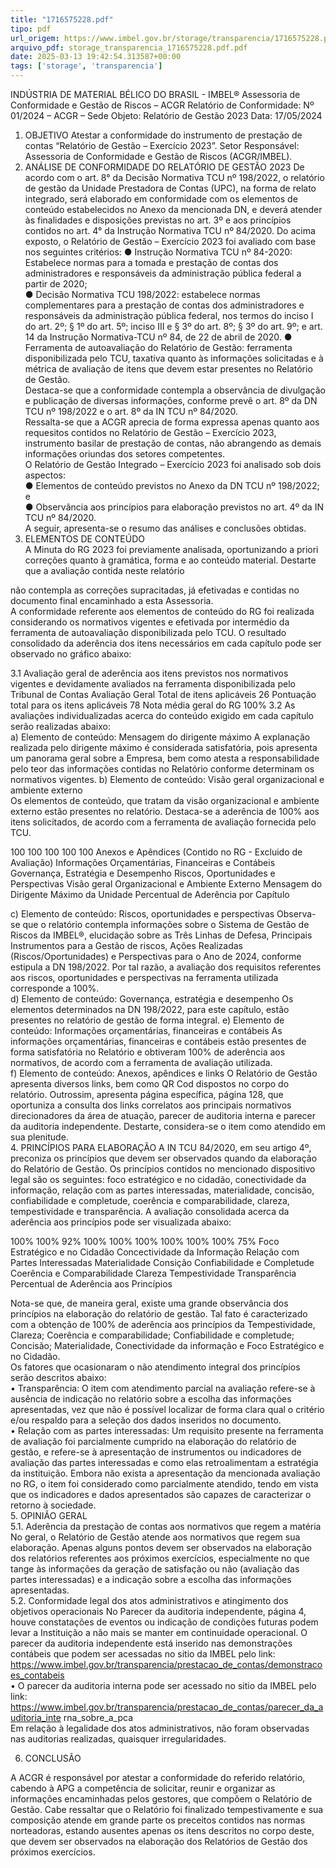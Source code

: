 ```yaml
---
title: "1716575228.pdf"
tipo: pdf
url_origem: https://www.imbel.gov.br/storage/transparencia/1716575228.pdf
arquivo_pdf: storage_transparencia_1716575228.pdf.pdf
date: 2025-03-13 19:42:54.313587+00:00
tags: ['storage', 'transparencia']
---
```


 
INDÚSTRIA DE MATERIAL BÉLICO DO BRASIL - IMBEL®
Assessoria de Conformidade e Gestão de Riscos – ACGR 
Relatório de Conformidade: Nº 01/2024 – ACGR – Sede 
Objeto: Relatório de Gestão 2023 
Data: 17/05/2024
1. OBJETIVO 
Atestar a conformidade do instrumento de prestação de contas “Relatório de Gestão – 
Exercício 2023”. 
Setor Responsável: Assessoria de Conformidade e Gestão de Riscos (ACGR/IMBEL). 
2. ANÁLISE DE CONFORMIDADE DO RELATÓRIO DE GESTÃO 2023 
De acordo com o art. 8° da Decisão Normativa TCU nº 198/2022, o relatório de gestão da 
Unidade Prestadora de Contas (UPC), na forma de relato integrado, será elaborado em 
conformidade com os elementos de conteúdo estabelecidos no Anexo da mencionada DN, e 
deverá atender às finalidades e disposições previstas no art. 3º e aos princípios contidos no 
art. 4° da Instrução Normativa TCU nº 84/2020. 
Do acima exposto, o Relatório de Gestão – Exercício 2023 foi avaliado com base nos 
seguintes critérios: 
● Instrução Normativa TCU nº 84-2020: Estabelece normas para a tomada e prestação 
de contas dos administradores e responsáveis da administração pública federal a partir de 
2020;  
● Decisão Normativa TCU 198/2022: estabelece normas complementares para a 
prestação de contas dos administradores e responsáveis da administração pública federal, nos 
termos do inciso I do art. 2º; § 1º do art. 5º; inciso III e § 3º do art. 8º; § 3º do art. 9º; e art. 14 
da Instrução Normativa-TCU nº 84, de 22 de abril de 2020. 
● Ferramenta de autoavaliação do Relatório de Gestão: ferramenta disponibilizada 
pelo TCU, taxativa quanto às informações solicitadas e à métrica de avaliação de itens que 
devem estar presentes no Relatório de Gestão.  
Destaca-se que a conformidade contempla a observância de divulgação e publicação de 
diversas informações, conforme prevê o art. 8º da DN TCU nº 198/2022 e o art. 8º da IN TCU 
nº 84/2020.  
Ressalta-se que a ACGR aprecia de forma expressa apenas quanto aos requesitos contidos 
no Relatório de Gestão – Exercício 2023, instrumento basilar de prestação de contas, não 
abrangendo as demais informações oriundas dos setores competentes.  
O Relatório de Gestão Integrado – Exercício 2023 foi analisado sob dois aspectos:  
● Elementos de conteúdo previstos no Anexo da DN TCU nº 198/2022; e  
● Observância aos princípios para elaboração previstos no art. 4º da IN TCU nº 
84/2020.  
A seguir, apresenta-se o resumo das análises e conclusões obtidas. 
3. ELEMENTOS DE CONTEÚDO  
A Minuta do RG 2023 foi previamente analisada, oportunizando a priori correções quanto 
à gramática, forma e ao conteúdo material. Destarte que a avaliação contida neste relatório 

não contempla as correções supracitadas, já efetivadas e contidas no documento final 
encaminhado a esta Assessoria.  
A conformidade referente aos elementos de conteúdo do RG foi realizada considerando os 
normativos vigentes e efetivada por intermédio da ferramenta de autoavaliação 
disponibilizada pelo TCU. O resultado consolidado da aderência dos itens necessários em cada 
capítulo pode ser observado no gráfico abaixo: 
 
3.1 Avaliação geral de aderência aos itens previstos nos normativos vigentes e 
devidamente avaliados na ferramenta disponibilizada pelo Tribunal de Contas 
Avaliação Geral
Total de itens aplicáveis
26
Pontuação total para os itens aplicáveis
78
Nota média geral do RG
100%
3.2 As avaliações individualizadas acerca do conteúdo exigido em cada capítulo serão 
realizadas abaixo:  
a) Elemento de conteúdo: Mensagem do dirigente máximo 
A explanação realizada pelo dirigente máximo é considerada satisfatória, pois 
apresenta um panorama geral sobre a Empresa, bem como atesta a responsabilidade 
pelo teor das informações contidas no Relatório conforme determinam os normativos 
vigentes. 
b) Elemento de conteúdo: Visão geral organizacional e ambiente externo  
Os elementos de conteúdo, que tratam da visão organizacional e ambiente 
externo estão presentes no relatório. Destaca-se a aderência de 100% aos itens 
solicitados, de acordo com a ferramenta de avaliação fornecida pelo TCU. 
 
100
100
100
100
100
Anexos e Apêndices (Contido no RG - Excluido de 
Avaliação)
Informações Orçamentárias, Financeiras e 
Contábeis
Governança, Estratégia e Desempenho
Riscos, Oportunidades e Perspectivas
Visão geral Organizacional e Ambiente Externo
Mensagem do Dirigente Máximo da Unidade 
Percentual de Aderência por Capítulo

c) Elemento de conteúdo: Riscos, oportunidades e perspectivas 
Observa-se que o relatório contempla informações sobre o Sistema de Gestão de 
Riscos da IMBEL®, elucidação sobre as Três Linhas de Defesa, Principais Instrumentos 
para a Gestão de riscos, Ações Realizadas (Riscos/Oportunidades) e Perspectivas para 
o Ano de 2024, conforme estipula a DN 198/2022. Por tal razão, a avaliação dos 
requisitos referentes aos riscos, oportunidades e perspectivas na ferramenta utilizada 
corresponde a 100%.  
d) Elemento de conteúdo: Governança, estratégia e desempenho 
Os elementos determinados na DN 198/2022, para este capítulo, estão presentes 
no relatório de gestão de forma integral. 
e) Elemento de conteúdo: Informações orçamentárias, financeiras e contábeis 
As informações orçamentárias, financeiras e contábeis estão presentes de forma 
satisfatória no Relatório e obtiveram 100% de aderência aos normativos, de acordo 
com a ferramenta de avaliação utilizada.  
f) Elemento de conteúdo: Anexos, apêndices e links 
O Relatório de Gestão apresenta diversos links, bem como QR Cod dispostos no 
corpo do relatório. Outrossim, apresenta página específica, página 128, que oportuniza 
a consulta dos links correlatos aos principais normativos direcionadores da área de 
atuação, parecer de auditoria interna e parecer da auditoria independente. Destarte, 
considera-se o item como atendido em sua plenitude.  
4. PRINCÍPIOS PARA ELABORAÇÃO 
A IN TCU 84/2020, em seu artigo 4º, preconiza os princípios que devem ser observados 
quando da elaboração do Relatório de Gestão. Os princípios contidos no mencionado 
dispositivo legal são os seguintes: foco estratégico e no cidadão, conectividade da informação, 
relação com as partes interessadas, materialidade, concisão, confiabilidade e completude, 
coerência e comparabilidade, clareza, tempestividade e transparência. 
A avaliação consolidada acerca da aderência aos princípios pode ser visualizada abaixo:  
 
100%
100%
92%
100%
100%
100%
100%
100%
100%
75%
Foco Estratégico e no Cidadão
Concectividade da Informação
Relação com Partes Interessadas
Materialidade
Consição
Confiabilidade e Completude
Coerência e Comparabilidade
Clareza
Tempestividade
Transparência
Percentual de Aderência aos Princípios

Nota-se que, de maneira geral, existe uma grande observância dos princípios na 
elaboração do relatório de gestão. Tal fato é caracterizado com a obtenção de 100% de 
aderência aos princípios da Tempestividade, Clareza; Coerência e comparabilidade; 
Confiabilidade e completude; Concisão; Materialidade, Conectividade da informação e Foco 
Estratégico e no Cidadão.  
Os fatores que ocasionaram o não atendimento integral dos princípios serão descritos 
abaixo:  
• Transparência: O item com atendimento parcial na avaliação refere-se à ausência de 
indicação no relatório sobre a escolha das informações apresentadas, vez que não é 
possível localizar de forma clara qual o critério e/ou respaldo para a seleção dos dados 
inseridos no documento.  
• Relação com as partes interessadas: Um requisito presente na ferramenta de avaliação 
foi parcialmente cumprido na elaboração do relatório de gestão, e refere-se à 
apresentação de instrumentos ou indicadores de avaliação das partes interessadas e como 
elas retroalimentam a estratégia da instituição. Embora não exista a apresentação da 
mencionada avaliação no RG, o item foi considerado como parcialmente atendido, tendo 
em vista que os indicadores e dados apresentados são capazes de caracterizar o retorno à 
sociedade.  
5. OPINIÃO GERAL  
5.1. 
Aderência da prestação de contas aos normativos que regem a matéria  
No geral, o Relatório de Gestão atende aos normativos que regem sua elaboração. 
Apenas alguns pontos devem ser observados na elaboração dos relatórios referentes aos 
próximos exercícios, especialmente no que tange às informações da geração de satisfação 
ou não (avaliação das partes interessadas) e a indicação sobre a escolha das informações 
apresentadas.  
5.2. 
Conformidade legal dos atos administrativos e atingimento dos objetivos 
operacionais 
No Parecer da auditoria independente, página 4, houve constatações de eventos ou 
indicação de condições futuras podem levar a Instituição a não mais se manter em 
continuidade operacional. O parecer da auditoria independente está inserido nas 
demonstrações contábeis que podem ser acessadas no sitio da IMBEL pelo link: 
https://www.imbel.gov.br/transparencia/prestacao_de_contas/demonstracoes_contabeis  
 • O parecer da auditoria interna pode ser acessado no sitio da IMBEL pelo link: 
https://www.imbel.gov.br/transparencia/prestacao_de_contas/parecer_da_auditoria_inte
rna_sobre_a_pca  
Em relação à legalidade dos atos administrativos, não foram observadas nas auditorias 
realizadas, quaisquer irregularidades. 
 

6. CONCLUSÃO 
  
A ACGR é responsável por atestar a conformidade do referido relatório, cabendo à APG 
a competência de solicitar, reunir e organizar as informações encaminhadas pelos 
gestores, que compõem o Relatório de Gestão. 
Cabe ressaltar que o Relatório foi finalizado tempestivamente e sua composição 
atende em grande parte os preceitos contidos nas normas norteadoras, estando ausentes 
apenas os itens descritos no corpo deste, que devem ser observados na elaboração dos 
Relatórios de Gestão dos próximos exercícios. 
 
 

